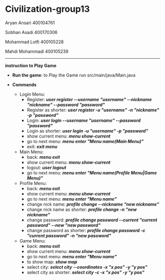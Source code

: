 # Civilization-group13
Aryan Ansari 400104761

Sobhan Asadi 400170306

Mohammad Lotfi 400105228

Mahdi Mohammadi 400105239

-------------------------------------------------------------------

**instruction to Play Game**

- **Run the game**: to Play the Game run src/main/java/Main.java
 
- **Commands**

  - Login Menu:
    -  Register: ***user register --username     "username"     --nickname     "nickname"     --password     "password"***
    -  Register as shorter: ***user register -u "username" -n "nickname" -p "password"***
    -  Login: ***user login --username "username" --password "password"***
    -  Login as shorter: ***user login -u "username" -p "password"***
    -  show current menu: ***menu show-current***
    -  go to next menu: ***menu enter "Menu name(Main Menu)"***
    -  exit: ***exit menu***
  - Main Menu:
    -  back: ***menu exit***
    -  show current menu: ***menu show-current***
    -  logout: ***user logout***
    -  go to next menu: ***menu enter "Menu name(Profile Menu|Game Menu)"***
  - Profile Menu:
    -  back: ***menu exit***
    -  show current menu: ***menu show-current***
    -  go to next menu: ***menu enter "Menu name"***
    -  change nick name: ***profile change --nickname "new nickname"***
    -  change nick name as shorter: ***profile change -n "new nickname"***
    -  change password: ***profile change password --current "current password" --new "new password"***
    -  change password as shorter: ***profile change password -c "current password" -n "new password"***
  - Game Menu:
    -  back: ***menu exit***
    -  show current menu: ***menu show-current***
    -  go to next menu: ***menu enter "Menu name"***
    -  to show map: ***show map***
    -  select city: ***select city --coordinates -x "x pos" -y "y pos"***
    -  select city as shorter: ***select city -c -x "x pos" -y "y pos"***
